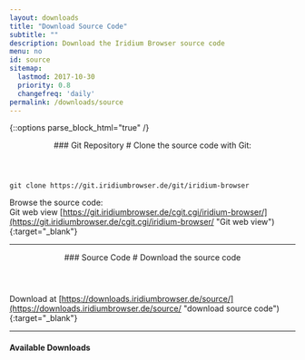 ```yaml
---
layout: downloads
title: "Download Source Code"
subtitle: ""
description: Download the Iridium Browser source code
menu: no
id: source
sitemap:
  lastmod: 2017-10-30
  priority: 0.8
  changefreq: 'daily'
permalink: /downloads/source
---
```


{::options parse_block_html="true" /}
<div class="icon dl fa-github"></div>
<header>
### Git Repository #
Clone the source code with Git:
</header>

	git clone https://git.iridiumbrowser.de/git/iridium-browser

Browse the source code:  
Git web view
[https://git.iridiumbrowser.de/cgit.cgi/iridium-browser/](https://git.iridiumbrowser.de/cgit.cgi/iridium-browser/ "Git web view"){:target="_blank"}

---

<div class="icon dl fa-code"></div>
<header>
### Source Code #
Download the source code
</header>

Download at [https://downloads.iridiumbrowser.de/source/](https://downloads.iridiumbrowser.de/source/ "download source code"){:target="_blank"}

---

#### Available Downloads #
